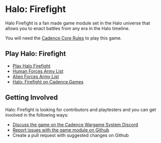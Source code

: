 # Halo: Firefight

Halo Firefight is a fan made game module set in the Halo universe that allows you to enact battles from any era in the Halo timeline.

You will need the [Cadence Core Rules](https://Cadence.Games/core-rules/) to play this game.

## Play Halo: Firefight

- [Play Halo Firefight](https://github.com/open-source-tabletop/halo-firefight/blob/main/halo-firefight.md)
- [Human Forces Army List](https://github.com/open-source-tabletop/halo-firefight/blob/main/army-lists/human-forces.md)
- [Alien Forces Army List](https://github.com/open-source-tabletop/halo-firefight/blob/main/army-lists/alien-forces.md)
- [Halo: Firefight on Cadence.Games](https://cadence.games/halo-firefight/)

## Getting Involved

Halo: Firefight is looking for contributors and playtesters and you can get involved in the following ways:

- [Discuss the game on the Cadence Wargame System Discord](https://discord.gg/RNW3Q9kF)
- [Report issues with the game module on Github](https://github.com/open-source-tabletop/halo-firefight/issues)
- Create a pull request with suggested changes on Github